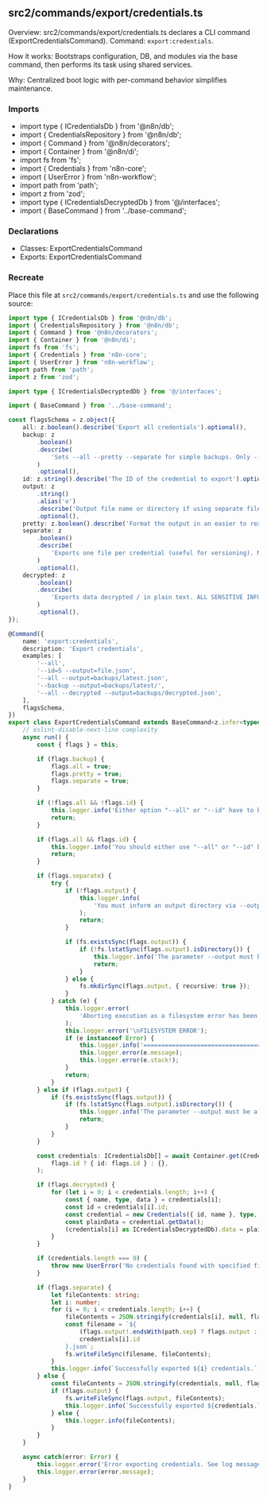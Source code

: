 ## src2/commands/export/credentials.ts

Overview: src2/commands/export/credentials.ts declares a CLI command (ExportCredentialsCommand). Command: `export:credentials`.

How it works: Bootstraps configuration, DB, and modules via the base command, then performs its task using shared services.

Why: Centralized boot logic with per-command behavior simplifies maintenance.

### Imports

- import type { ICredentialsDb } from '@n8n/db';
- import { CredentialsRepository } from '@n8n/db';
- import { Command } from '@n8n/decorators';
- import { Container } from '@n8n/di';
- import fs from 'fs';
- import { Credentials } from 'n8n-core';
- import { UserError } from 'n8n-workflow';
- import path from 'path';
- import z from 'zod';
- import type { ICredentialsDecryptedDb } from '@/interfaces';
- import { BaseCommand } from '../base-command';

### Declarations

- Classes: ExportCredentialsCommand
- Exports: ExportCredentialsCommand

### Recreate

Place this file at `src2/commands/export/credentials.ts` and use the following source:

```ts
import type { ICredentialsDb } from '@n8n/db';
import { CredentialsRepository } from '@n8n/db';
import { Command } from '@n8n/decorators';
import { Container } from '@n8n/di';
import fs from 'fs';
import { Credentials } from 'n8n-core';
import { UserError } from 'n8n-workflow';
import path from 'path';
import z from 'zod';

import type { ICredentialsDecryptedDb } from '@/interfaces';

import { BaseCommand } from '../base-command';

const flagsSchema = z.object({
	all: z.boolean().describe('Export all credentials').optional(),
	backup: z
		.boolean()
		.describe(
			'Sets --all --pretty --separate for simple backups. Only --output has to be set additionally.',
		)
		.optional(),
	id: z.string().describe('The ID of the credential to export').optional(),
	output: z
		.string()
		.alias('o')
		.describe('Output file name or directory if using separate files')
		.optional(),
	pretty: z.boolean().describe('Format the output in an easier to read fashion').optional(),
	separate: z
		.boolean()
		.describe(
			'Exports one file per credential (useful for versioning). Must inform a directory via --output.',
		)
		.optional(),
	decrypted: z
		.boolean()
		.describe(
			'Exports data decrypted / in plain text. ALL SENSITIVE INFORMATION WILL BE VISIBLE IN THE FILES. Use to migrate from a installation to another that have a different secret key (in the config file).',
		)
		.optional(),
});

@Command({
	name: 'export:credentials',
	description: 'Export credentials',
	examples: [
		'--all',
		'--id=5 --output=file.json',
		'--all --output=backups/latest.json',
		'--backup --output=backups/latest/',
		'--all --decrypted --output=backups/decrypted.json',
	],
	flagsSchema,
})
export class ExportCredentialsCommand extends BaseCommand<z.infer<typeof flagsSchema>> {
	// eslint-disable-next-line complexity
	async run() {
		const { flags } = this;

		if (flags.backup) {
			flags.all = true;
			flags.pretty = true;
			flags.separate = true;
		}

		if (!flags.all && !flags.id) {
			this.logger.info('Either option "--all" or "--id" have to be set!');
			return;
		}

		if (flags.all && flags.id) {
			this.logger.info('You should either use "--all" or "--id" but never both!');
			return;
		}

		if (flags.separate) {
			try {
				if (!flags.output) {
					this.logger.info(
						'You must inform an output directory via --output when using --separate',
					);
					return;
				}

				if (fs.existsSync(flags.output)) {
					if (!fs.lstatSync(flags.output).isDirectory()) {
						this.logger.info('The parameter --output must be a directory');
						return;
					}
				} else {
					fs.mkdirSync(flags.output, { recursive: true });
				}
			} catch (e) {
				this.logger.error(
					'Aborting execution as a filesystem error has been encountered while creating the output directory. See log messages for details.',
				);
				this.logger.error('\nFILESYSTEM ERROR');
				if (e instanceof Error) {
					this.logger.info('====================================');
					this.logger.error(e.message);
					this.logger.error(e.stack!);
				}
				return;
			}
		} else if (flags.output) {
			if (fs.existsSync(flags.output)) {
				if (fs.lstatSync(flags.output).isDirectory()) {
					this.logger.info('The parameter --output must be a writeable file');
					return;
				}
			}
		}

		const credentials: ICredentialsDb[] = await Container.get(CredentialsRepository).findBy(
			flags.id ? { id: flags.id } : {},
		);

		if (flags.decrypted) {
			for (let i = 0; i < credentials.length; i++) {
				const { name, type, data } = credentials[i];
				const id = credentials[i].id;
				const credential = new Credentials({ id, name }, type, data);
				const plainData = credential.getData();
				(credentials[i] as ICredentialsDecryptedDb).data = plainData;
			}
		}

		if (credentials.length === 0) {
			throw new UserError('No credentials found with specified filters');
		}

		if (flags.separate) {
			let fileContents: string;
			let i: number;
			for (i = 0; i < credentials.length; i++) {
				fileContents = JSON.stringify(credentials[i], null, flags.pretty ? 2 : undefined);
				const filename = `${
					(flags.output!.endsWith(path.sep) ? flags.output : flags.output + path.sep) +
					credentials[i].id
				}.json`;
				fs.writeFileSync(filename, fileContents);
			}
			this.logger.info(`Successfully exported ${i} credentials.`);
		} else {
			const fileContents = JSON.stringify(credentials, null, flags.pretty ? 2 : undefined);
			if (flags.output) {
				fs.writeFileSync(flags.output, fileContents);
				this.logger.info(`Successfully exported ${credentials.length} credentials.`);
			} else {
				this.logger.info(fileContents);
			}
		}
	}

	async catch(error: Error) {
		this.logger.error('Error exporting credentials. See log messages for details.');
		this.logger.error(error.message);
	}
}

```
